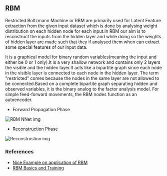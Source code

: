 ## RBM 

Restricted Boltzmann Machine or RBM are primarily used for Latent Feature extraction from the given input dataset which is done by analysing weight distribution on each hidden node for each input.In RBM our aim is to reconstruct the inputs from the hidden layer and while doing so the weights of hidden layer are made such that they if analysed them when can extract some special features of our input data.

It is a graphical model for binary random variables(meaning the input and either be 0 or 1 only).It is a very shallow network and contains only 2 layers the visible and the hidden layer.It acts like a bipartite graph since each node in the visible layer is connected to each node in the hidden layer. The term "restricted" comes because the nodes in the same layer are not allowed to be connected.Based on a complete bipartite graph separating hidden and observed variables, it is the binary analog to the factor analysis model.
For simple feed-forward movements, the RBM nodes function as an autoencoder.

* Forward Propagation Phase


![RBM NNet img](https://deeplearning4j.org/img/multiple_inputs_RBM.png)

* Reconstruction Phase


![Reconstrustion img](https://deeplearning4j.org/img/reconstruction_RBM.png)

### References
* [Nice Example on application of RBM](http://blog.echen.me/2011/07/18/introduction-to-restricted-boltzmann-machines/)
* [RBM Basics and Training](https://deeplearning4j.org/restrictedboltzmannmachine)



